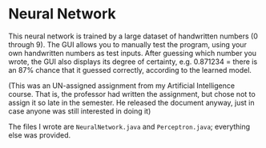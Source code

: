 # Neural Network
This neural network is trained by a large dataset of handwritten numbers (0 through 9). The GUI allows you to manually test the program, using your own handwritten numbers as test inputs. After guessing which number you wrote, the GUI also displays its degree of certainty, e.g. 0.871234 = there is an 87% chance that it guessed correctly, according to the learned model.

(This was an UN-assigned assignment from my Artificial Intelligence course. That is, the professor had written the assignment, but chose not to assign it so late in the semester. He released the document anyway, just in case anyone was still interested in doing it)

The files I wrote are `NeuralNetwork.java` and `Perceptron.java`; everything else was provided.
